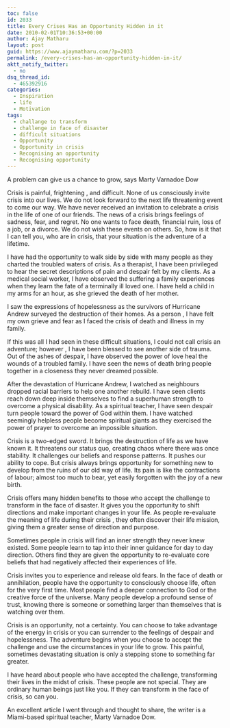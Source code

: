 ```yaml
---
toc: false
id: 2033
title: Every Crises Has an Opportunity Hidden in it
date: 2010-02-01T10:36:53+00:00
author: Ajay Matharu
layout: post
guid: https://www.ajaymatharu.com/?p=2033
permalink: /every-crises-has-an-opportunity-hidden-in-it/
aktt_notify_twitter:
  - no
dsq_thread_id:
  - 465392916
categories:
  - Inspiration
  - life
  - Motivation
tags:
  - challange to transform
  - challenge in face of disaster
  - difficult situations
  - Opportunity
  - Opportunity in crisis
  - Recognising an opportunity
  - Recognising opportunity
---
```

A problem can give us a chance to grow, says Marty Varnadoe Dow

Crisis is painful, frightening , and difficult. None of us consciously invite crisis into our lives. We do not look forward to the next life threatening event to come our way. We have never received an invitation to celebrate a crisis in the life of one of our friends. The news of a crisis brings feelings of sadness, fear, and regret. No one wants to face death, financial ruin, loss of a job, or a divorce. We do not wish these events on others. So, how is it that I can tell you, who are in crisis, that your situation is the adventure of a lifetime.

I have had the opportunity to walk side by side with many people as they charted the troubled waters of crisis. As a therapist, I have been privileged to hear the secret descriptions of pain and despair felt by my clients. As a medical social worker, I have observed the suffering a family experiences when they learn the fate of a terminally ill loved one. I have held a child in my arms for an hour, as she grieved the death of her mother.
  
I saw the expressions of hopelessness as the survivors of Hurricane Andrew surveyed the destruction of their homes. As a person , I have felt my own grieve and fear as I faced the crisis of death and illness in my family.
  
If this was all I had seen in these difficult situations, I could not call crisis an adventure; however , I have been blessed to see another side of trauma. Out of the ashes of despair, I have observed the power of love heal the wounds of a troubled family. I have seen the news of death bring people together in a closeness they never dreamed possible.

After the devastation of Hurricane Andrew, I watched as neighbours dropped racial barriers to help one another rebuild. I have seen clients reach down deep inside themselves to find a superhuman strength to overcome a physical disability. As a spiritual teacher, I have seen despair turn people toward the power of God within them. I have watched seemingly helpless people become spiritual giants as they exercised the power of prayer to overcome an impossible situation.

Crisis is a two-edged sword. It brings the destruction of life as we have known it. It threatens our status quo, creating chaos where there was once stability. It challenges our beliefs and response patterns. It pushes our ability to cope. But crisis always brings opportunity for something new to develop from the ruins of our old way of life. Its pain is like the contractions of labour; almost too much to bear, yet easily forgotten with the joy of a new birth.

Crisis offers many hidden benefits to those who accept the challenge to transform in the face of disaster. It gives you the opportunity to shift directions and make important changes in your life. As people re-evaluate the meaning of life during their crisis , they often discover their life mission, giving them a greater sense of direction and purpose.

Sometimes people in crisis will find an inner strength they never knew existed. Some people learn to tap into their inner guidance for day to day direction. Others find they are given the opportunity to re-evaluate core beliefs that had negatively affected their experiences of life.

Crisis invites you to experience and release old fears. In the face of death or annihilation, people have the opportunity to consciously choose life, often for the very first time. Most people find a deeper connection to God or the creative force of the universe. Many people develop a profound sense of trust, knowing there is someone or something larger than themselves that is watching over them.

Crisis is an opportunity, not a certainty. You can choose to take advantage of the energy in crisis or you can surrender to the feelings of despair and hopelessness. The adventure begins when you choose to accept the challenge and use the circumstances in your life to grow. This painful, sometimes devastating situation is only a stepping stone to something far greater.

I have heard about people who have accepted the challenge, transforming their lives in the midst of crisis. These people are not special. They are ordinary human beings just like you. If they can transform in the face of crisis, so can you.

An excellent article I went through and thought to share, the writer is a Miami-based spiritual teacher, Marty Varnadoe Dow.
